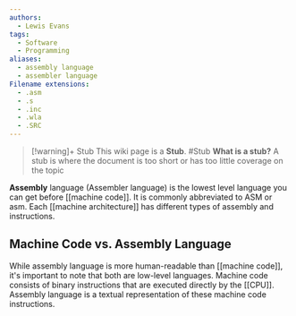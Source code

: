 ```yaml
---
authors: 
  - Lewis Evans
tags:
  - Software
  - Programming
aliases:
  - assembly language
  - assembler language
Filename extensions:
  - .asm
  - .s
  - .inc
  - .wla
  - .SRC
---
```

> [!warning]+ Stub
> This wiki page is a **Stub**.
> #Stub 
> **What is a stub?**
> A stub is where the document is too short or has too little coverage on the topic

**Assembly** language (Assembler language) is the lowest level language you can get before [[machine code]]. It is commonly abbreviated to ASM or asm. Each [[machine architecture]] has different types of assembly and instructions.

## Machine Code vs. Assembly Language

While assembly language is more human-readable than [[machine code]], it's important to note that both are low-level languages. Machine code consists of binary instructions that are executed directly by the [[CPU]]. Assembly language is a textual representation of these machine code instructions.